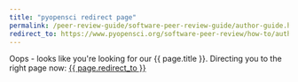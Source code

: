 ```yaml
---
title: "pyopensci redirect page"
permalink: /peer-review-guide/software-peer-review-guide/author-guide.html
redirect_to: https://www.pyopensci.org/software-peer-review/how-to/author-guide.html
---
```



Oops - looks like you're looking for our {{ page.title }}. Directing you 
to the right page now: <a href="{{ page.redirect_to }}"> {{ page.redirect_to }} </a>